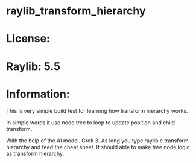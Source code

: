 # raylib_transform_hierarchy

# License: 

# Raylib: 5.5
 

# Information:
  This is very simple build test for learning how transform hierarchy works.

  In simple words it use node tree to loop to update position and child transform.

  With the help of the AI model. Grok 3. As long you type  raylib c transform hierarchy and feed the cheat sheet. It should able to make tree node logic as transform hierarchy.